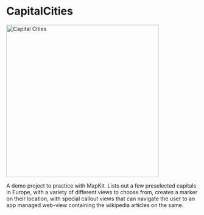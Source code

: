 # CapitalCities

<img src="capitalcities.png" alt="Capital Cities" width=400>

A demo project to practice with MapKit. Lists out a few preselected capitals in Europe, with a variety of different views to choose from, creates a marker on their location, with special callout views that can navigate the user to an app managed web-view containing the wikipedia articles on the same.
